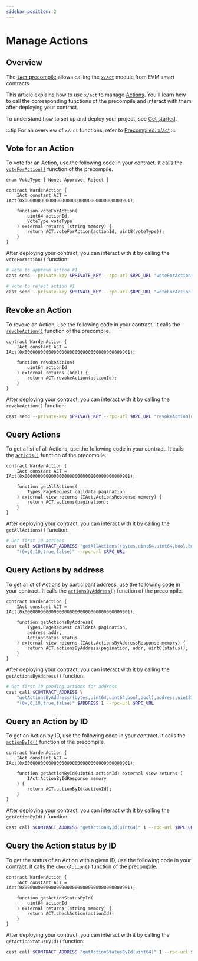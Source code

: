 ```yaml
---
sidebar_position: 2
---
```


# Manage Actions

## Overview

The [`IAct` precompile](https://github.com/warden-protocol/wardenprotocol/blob/main/precompiles/warden/IAct.sol) allows calling the [`x/act`](/learn/warden-protocol-modules/x-act) module from EVM smart contracts.

This article explains how to use `x/act` to manage [Actions](/learn/glossary#action). You'll learn how to call the corresponding functions of the precompile and interact with them after deploying your contract.

To understand how to set up and deploy your project, see [Get started](../get-started-with-precompiles).

:::tip
For an overview of `x/act` functions, refer to [Precompiles: x/act](../../precompiles/x-act#actions)
:::

## Vote for an Action

To vote for an Action, use the following code in your contract. It calls the [`voteForAction()`](../../precompiles/x-act#vote-for-an-action) function of the precompile.

```solidity
enum VoteType { None, Approve, Reject }

contract WardenAction {
    IAct constant ACT = IAct(0x0000000000000000000000000000000000000901);

    function voteForAction(
        uint64 actionId,
        VoteType voteType
    ) external returns (string memory) {
        return ACT.voteForAction(actionId, uint8(voteType));
    }
}
```

After deploying your contract, you can interact with it by calling the `voteForAction()` function:

```bash
# Vote to approve action #1
cast send --private-key $PRIVATE_KEY --rpc-url $RPC_URL "voteForAction(uint64,uint8)" 1 1

# Vote to reject action #1
cast send --private-key $PRIVATE_KEY --rpc-url $RPC_URL "voteForAction(uint64,uint8)" 1 2
```

## Revoke an Action

To revoke an Action, use the following code in your contract. It calls the [`revokeAction()`](../../precompiles/x-act#revoke-an-action) function of the precompile.

```solidity
contract WardenAction {
    IAct constant ACT = IAct(0x0000000000000000000000000000000000000901);

    function revokeAction(
        uint64 actionId
    ) external returns (bool) {
        return ACT.revokeAction(actionId);
    }
}
```

After deploying your contract, you can interact with it by calling the `revokeAction()` function:

```bash
cast send --private-key $PRIVATE_KEY --rpc-url $RPC_URL "revokeAction(uint64)" 1
```

## Query Actions

To get a list of all Actions, use the following code in your contract. It calls the [`actions()`](../../precompiles/x-act#query-actions) function of the precompile.

```solidity
contract WardenAction {
    IAct constant ACT = IAct(0x0000000000000000000000000000000000000901);

    function getAllActions(
        Types.PageRequest calldata pagination
    ) external view returns (IAct.ActionsResponse memory) {
        return ACT.actions(pagination);
    }
}
```

After deploying your contract, you can interact with it by calling the `getAllActions()` function:

```bash
# Get first 10 actions
cast call $CONTRACT_ADDRESS "getAllActions((bytes,uint64,uint64,bool,bool))" \
    "(0x,0,10,true,false)" --rpc-url $RPC_URL
```

## Query Actions by address

To get a list of Actions by participant address, use the following code in your contract. It calls the [`actionsByAddress()`](../../precompiles/x-act#query-actions-by-address) function of the precompile.

```solidity
contract WardenAction {
    IAct constant ACT = IAct(0x0000000000000000000000000000000000000901);

    function getActionsByAddress(
        Types.PageRequest calldata pagination,
        address addr,
        ActionStatus status
    ) external view returns (IAct.ActionsByAddressResponse memory) {
        return ACT.actionsByAddress(pagination, addr, uint8(status));
    }
}
```

After deploying your contract, you can interact with it by calling the `getActionsByAddress()` function:

```bash
# Get first 10 pending actions for address
cast call $CONTRACT_ADDRESS \
    "getActionsByAddress((bytes,uint64,uint64,bool,bool),address,uint8)" \
    "(0x,0,10,true,false)" $ADDRESS 1 --rpc-url $RPC_URL
```

## Query an Action by ID

To get an Action by ID, use the following code in your contract. It calls the [`actionById()`](../../precompiles/x-act#query-an-action-by-id) function of the precompile.

```solidity
contract WardenAction {
    IAct constant ACT = IAct(0x0000000000000000000000000000000000000901);

    function getActionById(uint64 actionId) external view returns (
        IAct.ActionByIdResponse memory
    ) {
        return ACT.actionById(actionId);
    }
}
```

After deploying your contract, you can interact with it by calling the `getActionById()` function:

```bash
cast call $CONTRACT_ADDRESS "getActionById(uint64)" 1 --rpc-url $RPC_URL
```

## Query the Action status by ID

To get the status of an Action with a given ID, use the following code in your contract. It calls the [`checkAction()`](../../precompiles/x-act#query-the-action-status-by-id) function of the precompile.

```solidity
contract WardenAction {
    IAct constant ACT = IAct(0x0000000000000000000000000000000000000901);

    function getActionStatusById(
        uint64 actionId
    ) external returns (string memory) {
        return ACT.checkAction(actionId);
    }
}
```

After deploying your contract, you can interact with it by calling the `getActionStatusById()` function:

```bash
cast call $CONTRACT_ADDRESS "getActionStatusById(uint64)" 1 --rpc-url $RPC_URL
```
